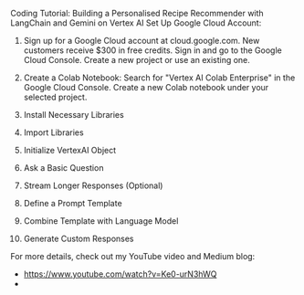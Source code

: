 Coding Tutorial: Building a Personalised Recipe Recommender with LangChain and Gemini on Vertex AI
Set Up Google Cloud Account:

1. Sign up for a Google Cloud account at cloud.google.com.
New customers receive $300 in free credits.
Sign in and go to the Google Cloud Console.
Create a new project or use an existing one.

2. Create a Colab Notebook:
Search for "Vertex AI Colab Enterprise" in the Google Cloud Console.
Create a new Colab notebook under your selected project.

3. Install Necessary Libraries
4. Import Libraries
5. Initialize VertexAI Object
6. Ask a Basic Question
7. Stream Longer Responses (Optional)
8. Define a Prompt Template
9. Combine Template with Language Model
10. Generate Custom Responses

For more details, check out my YouTube video and Medium blog:

- https://www.youtube.com/watch?v=Ke0-urN3hWQ
- 

